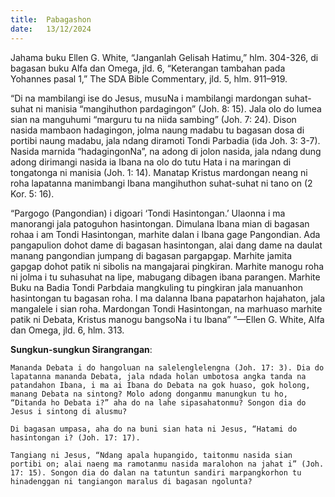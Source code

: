 ```yaml
---
title:  Pabagashon
date:   13/12/2024
---
```


Jahama buku Ellen G. White, “Janganlah Gelisah Hatimu,” hlm. 304-326, di bagasan buku Alfa dan Omega, jld. 6, “Keterangan tambahan pada Yohannes pasal 1,” The SDA Bible Commentary, jld. 5, hlm. 911–919.

“Di na mambilangi ise do Jesus, musuNa i mambilangi mardongan suhat-suhat ni manisia “mangihuthon pardagingon” (Joh. 8: 15). Jala olo do lumea sian na manguhumi “marguru tu na niida sambing” (Joh. 7: 24). Dison nasida mambaon hadagingon, jolma naung madabu tu bagasan dosa di portibi naung madabu, jala ndang diramoti Tondi Parbadia (ida Joh. 3: 3-7). Nasida marnida “hadagingonNa”, na adong di jolon nasida, jala ndang dung adong dirimangi nasida ia Ibana na olo do tutu Hata i na maringan di tongatonga ni manisia (Joh. 1: 14). Manatap Kristus mardongan neang ni roha lapatanna manimbangi Ibana mangihuthon suhat-suhat ni tano on (2 Kor. 5: 16).

“Pargogo (Pangondian) i digoari ‘Tondi Hasintongan.’ Ulaonna i ma manorangi jala patoguhon hasintongan. Dimulana Ibana mian di bagasan rohaa i am Tondi Hasintongan, marhite dalan i Ibana gage Pangondian. Ada pangapulion dohot dame di bagasan hasintongan, alai dang dame na daulat manang pangondian jumpang di bagasan pargapgap. Marhite jamita gapgap dohot patik ni sibolis na mangajarai pingkiran. Marhite manogu roha ni jolma i tu suhasuhat na lipe, mabugang dibagen ibana parangen. Marhite Buku na Badia Tondi Parbdaia mangkuling tu pingkiran jala manuanhon hasintongan tu bagasan roha. I ma dalanna Ibana papatarhon hajahaton, jala mangalele i sian roha. Mardongan Tondi Hasintongan, na marhuaso marhite patik ni Debata, Kristus manogu bangsoNa i tu Ibana” ”—Ellen G. White, Alfa dan Omega, jld. 6, hlm. 313.

**Sungkun-sungkun Sirangrangan**:

`Mananda Debata i do hangoluan na salelenglelengna (Joh. 17: 3). Dia do lapatanna mananda Debata, jala ndada holan umbotosa angka tanda na patandahon Ibana, i ma ai Ibana do Debata na gok huaso, gok holong, manang Debata na sintong? Molo adong donganmu manungkun tu ho, “Ditanda ho Debata i?” aha do na lahe sipasahatonmu? Songon dia do Jesus i sintong di alusmu?`

`Di bagasan umpasa, aha do na buni sian hata ni Jesus, “Hatami do hasintongan i? (Joh. 17: 17).`

`Tangiang ni Jesus, “Ndang apala hupangido, taitonmu nasida sian portibi on; alai naeng ma ramotanmu nasida maralohon na jahat i” (Joh. 17: 15). Songon dia do dalan na tatuntun sandiri marpangkorhon tu hinadenggan ni tangiangon maralus di bagasan ngolunta?`